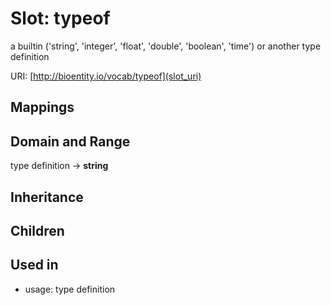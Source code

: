 # Slot: typeof


a builtin ('string', 'integer', 'float', 'double', 'boolean', 'time') or another type definition

URI: [http://bioentity.io/vocab/typeof](slot_uri)
## Mappings

## Domain and Range

type definition -> **string**
## Inheritance

## Children

## Used in

 *  usage: type definition
